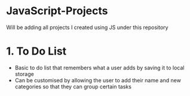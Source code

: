 # JavaScript-Projects
Will be adding all projects I created using JS under this repository

# 1. To Do List
- Basic to do list that remembers what a user adds by saving it to local storage
- Can be customised by allowing the user to add their name and new categories so 
that they can group certain tasks 
